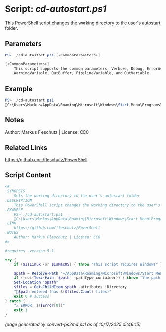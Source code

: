 Script: *cd-autostart.ps1*
========================

This PowerShell script changes the working directory to the user's autostart folder.

Parameters
----------
```powershell
PS> ./cd-autostart.ps1 [<CommonParameters>]

[<CommonParameters>]
    This script supports the common parameters: Verbose, Debug, ErrorAction, ErrorVariable, WarningAction, 
    WarningVariable, OutBuffer, PipelineVariable, and OutVariable.
```

Example
-------
```powershell
PS> ./cd-autostart.ps1
📂C:\Users\Markus\AppData\Roaming\Microsoft\Windows\Start Menu\Programs\Startup entered (has 0 files)

```

Notes
-----
Author: Markus Fleschutz | License: CC0

Related Links
-------------
https://github.com/fleschutz/PowerShell

Script Content
--------------
```powershell
<#
.SYNOPSIS
	Sets the working directory to the user's autostart folder
.DESCRIPTION
	This PowerShell script changes the working directory to the user's autostart folder.
.EXAMPLE
	PS> ./cd-autostart.ps1
	📂C:\Users\Markus\AppData\Roaming\Microsoft\Windows\Start Menu\Programs\Startup entered (has 0 files)
.LINK
	https://github.com/fleschutz/PowerShell
.NOTES
	Author: Markus Fleschutz | License: CC0
#>

#requires -version 5.1

try {
	if ($IsLinux -or $IsMacOS) { throw "This script requires Windows" }

	$path = Resolve-Path "~/AppData/Roaming/Microsoft/Windows/Start Menu/Programs/Startup"
	if (-not(Test-Path "$path" -pathType container)) { throw "The path to autostart folder '$path' doesn't exist (yet)" }
	Set-Location "$path"
	$files = Get-ChildItem $path -attributes !Directory
	"📂$path entered (has $($files.Count) files)"
	exit 0 # success
} catch {
	"⚠️ ERROR: $($Error[0])"
	exit 1
}
```

*(page generated by convert-ps2md.ps1 as of 10/17/2025 15:46:15)*
